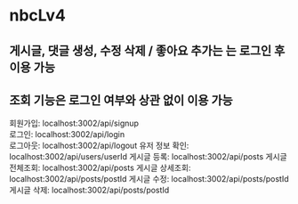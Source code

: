 # nbcLv4

<h2>게시글, 댓글 생성, 수정 삭제 / 좋아요 추가는 는 로그인 후 이용 가능</h2>
<h2>조회 기능은 로그인 여부와 상관 없이 이용 가능</h2>

회원가입: localhost:3002/api/signup <br>
로그인: localhost:3002/api/login <br>
로그아웃: localhost:3002/api/logout
유저 정보 확인: localhost:3002/api/users/userId
게시글 등록: localhost:3002/api/posts
게시글 전체조회: localhost:3002/api/posts
게시글 상세조회: localhost:3002/api/posts/postId
게시글 수정: localhost:3002/api/posts/postId
게시글 삭제: localhost:3002/api/posts/postId
